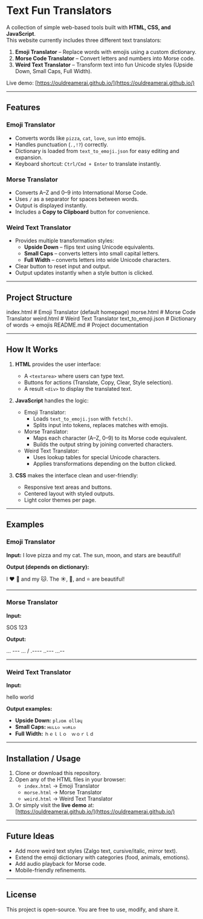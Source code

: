 # Text Fun Translators

A collection of simple web-based tools built with **HTML, CSS, and JavaScript**.  
This website currently includes three different text translators:

1. **Emoji Translator** – Replace words with emojis using a custom dictionary.  
2. **Morse Code Translator** – Convert letters and numbers into Morse code.  
3. **Weird Text Translator** – Transform text into fun Unicode styles (Upside Down, Small Caps, Full Width).  

Live demo: [https://ouldreamerai.github.io/](https://ouldreamerai.github.io/)

---

## Features

### Emoji Translator
- Converts words like `pizza`, `cat`, `love`, `sun` into emojis.  
- Handles punctuation (`.,!?`) correctly.  
- Dictionary is loaded from `text_to_emoji.json` for easy editing and expansion.  
- Keyboard shortcut: `Ctrl/Cmd + Enter` to translate instantly.  

### Morse Translator
- Converts A–Z and 0–9 into International Morse Code.  
- Uses `/` as a separator for spaces between words.  
- Output is displayed instantly.  
- Includes a **Copy to Clipboard** button for convenience.  

### Weird Text Translator
- Provides multiple transformation styles: 
  - **Upside Down** – flips text using Unicode equivalents.  
  - **Small Caps** – converts letters into small capital letters.
  - **Full Width** – converts letters into wide Unicode characters. 
- Clear button to reset input and output.  
- Output updates instantly when a style button is clicked.  

---

## Project Structure
index.html # Emoji Translator (default homepage)
morse.html # Morse Code Translator
weird.html # Weird Text Translator
text_to_emoji.json # Dictionary of words → emojis
README.md # Project documentation

---

## How It Works

1. **HTML** provides the user interface:
   - A `<textarea>` where users can type text. 
   - Buttons for actions (Translate, Copy, Clear, Style selection).  
   - A result `<div>` to display the translated text.  

2. **JavaScript** handles the logic:
   - Emoji Translator:
     - Loads `text_to_emoji.json` with `fetch()`. 
     - Splits input into tokens, replaces matches with emojis.  
   - Morse Translator:
     - Maps each character (A–Z, 0–9) to its Morse code equivalent.  
     - Builds the output string by joining converted characters.  
   - Weird Text Translator:
     - Uses lookup tables for special Unicode characters.  
     - Applies transformations depending on the button clicked.  

3. **CSS** makes the interface clean and user-friendly:
   - Responsive text areas and buttons.  
   - Centered layout with styled outputs.  
   - Light color themes per page.  

---

## Examples

### Emoji Translator
**Input:**
I love pizza and my cat. The sun, moon, and stars are beautiful!

**Output (depends on dictionary):**

I ❤️ 🍕 and my 🐱. The ☀️, 🌙, and ⭐ are beautiful!

---

### Morse Translator
**Input:**

SOS 123


**Output:**


... --- ... / .---- ..--- ...--


---

### Weird Text Translator
**Input:**


hello world


**Output examples:**
- **Upside Down:** `plɹoʍ ollǝɥ`  
- **Small Caps:** `ʜᴇʟʟᴏ ᴡᴏʀʟᴅ`  
- **Full Width:** `ｈｅｌｌｏ　ｗｏｒｌｄ`  

---

## Installation / Usage

1. Clone or download this repository.  
2. Open any of the HTML files in your browser:  
   - `index.html` → Emoji Translator  
   - `morse.html` → Morse Translator  
   - `weird.html` → Weird Text Translator  
3. Or simply visit the **live demo** at:  
   [https://ouldreamerai.github.io/](https://ouldreamerai.github.io/)  

---

## Future Ideas

- Add more weird text styles (Zalgo text, cursive/italic, mirror text).  
- Extend the emoji dictionary with categories (food, animals, emotions).  
- Add audio playback for Morse code.  
- Mobile-friendly refinements.  

---

## License

This project is open-source. You are free to use, modify, and share it.  
